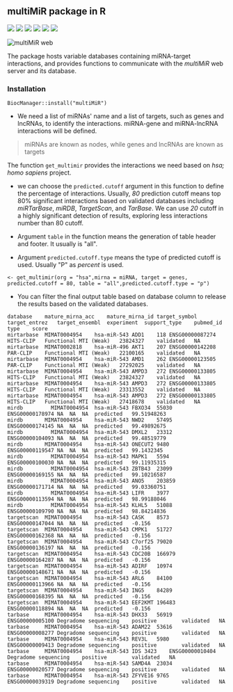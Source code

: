## multiMiR package in R

![](https://img.shields.io/badge/version-4.4-%239933FF?style=flat)
![](https://img.shields.io/badge/Source-Bioconductor-green?style=flat
)
![](https://img.shields.io/badge/Install-R%20studio-blue?style=flat
)
![](https://img.shields.io/badge/Rank-458%2F2300-orange?style=flat
)
![](https://img.shields.io/badge/Platforms-all-cyan?style=flat
)
![](https://img.shields.io/badge/in%20Bioc-7%20years-fuchsia?style=flat
)

![multiMiR web](http://multimir.org/)

The package hosts variable databases containing miRNA-target interactions, and provides functions to communicate with the *multiMiR* web server and its database.

### Installation

```{r}
BiocManager::install("multiMiR")
```

* We need a list of miRNAs' name and a list of targets, such as genes and lncRNAs, to identify the interactions. miRNA-gene and miRNA-lncRNA interactions will be defined. 

> miRNAs are known as nodes, while genes and lncRNAs are known as targets

The function `get_multimir` provides the interactions we need based on *hsa; homo sapiens* project. 

* we can choose the `predicted.cutoff` argument in this function to define the percentage of interactions. Usually, *80* prediction cutoff means top 80% significant interactions based on validated databases including *miRTarBase*, *miRDB*, *TargetScan*, and *TarBase*. We can use *20* cutoff in a highly significant detection of results, exploring less interactions number than 80 cutoff.

* Argument `table` in the function means the generation of table header and footer. It usually is "all".

* Argument `predicted.cutoff.type` means the type of predicted cutoff is used. Usually "P" as *percent* is used.

```{r}
<- get_multimir(org = "hsa",mirna = miRNA, target = genes, predicted.cutoff = 80, table = "all",predicted.cutoff.type = "p")
```

* You can filter the final output table based on database column to release the results based on the validated databases. 

```
database	mature_mirna_acc	mature_mirna_id	target_symbol	target_entrez	target_ensembl	experiment	support_type	pubmed_id	type	score
mirtarbase	MIMAT0004954	hsa-miR-543	ADD1	118	ENSG00000087274	HITS-CLIP	Functional MTI (Weak)	23824327	validated	NA
mirtarbase	MIMAT0002818	hsa-miR-496	AKT1	207	ENSG00000142208	PAR-CLIP	Functional MTI (Weak)	22100165	validated	NA
mirtarbase	MIMAT0004954	hsa-miR-543	AMD1	262	ENSG00000123505	PAR-CLIP	Functional MTI (Weak)	27292025	validated	NA
mirtarbase	MIMAT0004954	hsa-miR-543	AMPD3	272	ENSG00000133805	HITS-CLIP	Functional MTI (Weak)	23824327	validated	NA
mirtarbase	MIMAT0004954	hsa-miR-543	AMPD3	272	ENSG00000133805	HITS-CLIP	Functional MTI (Weak)	23313552	validated	NA
mirtarbase	MIMAT0004954	hsa-miR-543	AMPD3	272	ENSG00000133805	HITS-CLIP	Functional MTI (Weak)	27418678	validated	NA
mirdb	      MIMAT0004954	hsa-miR-543	FBXO34	55030	ENSG00000178974	NA	NA	NA	predicted	99.51948263
mirdb      	MIMAT0004954	hsa-miR-543	NWD2	57495	ENSG00000174145	NA	NA	NA	predicted	99.49892675
mirdb	      MIMAT0004954	hsa-miR-543	DMXL2	23312	ENSG00000104093	NA	NA	NA	predicted	99.48519779
mirdb     	MIMAT0004954	hsa-miR-543	ONECUT2	9480	ENSG00000119547	NA	NA	NA	predicted	99.1432345
mirdb	      MIMAT0004954	hsa-miR-543	MAPK1	5594	ENSG00000100030	NA	NA	NA	predicted	99.11935315
mirdb	      MIMAT0004954	hsa-miR-543	ZBTB43	23099	ENSG00000169155	NA	NA	NA	predicted	99.10216587
mirdb	      MIMAT0004954	hsa-miR-543	ANO5	203859	ENSG00000171714	NA	NA	NA	predicted	99.03360751
mirdb	      MIMAT0004954	hsa-miR-543	LIFR	3977	ENSG00000113594	NA	NA	NA	predicted	98.99188046
mirdb	      MIMAT0004954	hsa-miR-543	KLHL5	51088	ENSG00000109790	NA	NA	NA	predicted	98.84214836
targetscan	MIMAT0004954	hsa-miR-543	CASK	8573	ENSG00000147044	NA	NA	NA	predicted	-0.156
targetscan	MIMAT0004954	hsa-miR-543	CMPK1	51727	ENSG00000162368	NA	NA	NA	predicted	-0.156
targetscan	MIMAT0004954	hsa-miR-543	C7orf25	79020	ENSG00000136197	NA	NA	NA	predicted	-0.156
targetscan	MIMAT0004954	hsa-miR-543	CDC20B	166979	ENSG00000164287	NA	NA	NA	predicted	-0.156
targetscan	MIMAT0004954	hsa-miR-543	ADIRF	10974	ENSG00000148671	NA	NA	NA	predicted	-0.156
targetscan	MIMAT0004954	hsa-miR-543	ARL6	84100	ENSG00000113966	NA	NA	NA	predicted	-0.156
targetscan	MIMAT0004954	hsa-miR-543	ING5	84289	ENSG00000168395	NA	NA	NA	predicted	-0.156
targetscan	MIMAT0004954	hsa-miR-543	EEF2KMT	196483	ENSG00000118894	NA	NA	NA	predicted	-0.156
tarbase   	MIMAT0004954	hsa-miR-543	DHX33	56919	ENSG00000005100	Degradome sequencing	positive		validated	NA
tarbase   	MIMAT0004954	hsa-miR-543	ADAM22	53616	ENSG00000008277	Degradome sequencing	positive		validated	NA
tarbase	    MIMAT0004954	hsa-miR-543	REV3L	5980	ENSG00000009413	Degradome sequencing	positive		validated	NA
tarbase	    MIMAT0004954	hsa-miR-543	IDS	3423	ENSG00000010404	Degradome sequencing	positive		validated	NA
tarbase	    MIMAT0004954	hsa-miR-543	SAMD4A	23034	ENSG00000020577	Degradome sequencing	positive		validated	NA
tarbase	    MIMAT0004954	hsa-miR-543	ZFYVE16	9765	ENSG00000039319	Degradome sequencing	positive		validated	NA
```






